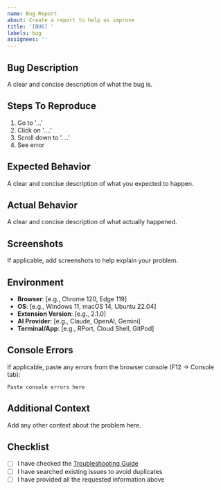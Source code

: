 ```yaml
---
name: Bug Report
about: Create a report to help us improve
title: '[BUG] '
labels: bug
assignees: ''
---
```


## Bug Description

A clear and concise description of what the bug is.

## Steps To Reproduce

1. Go to '...'
2. Click on '....'
3. Scroll down to '....'
4. See error

## Expected Behavior

A clear and concise description of what you expected to happen.

## Actual Behavior

A clear and concise description of what actually happened.

## Screenshots

If applicable, add screenshots to help explain your problem.

## Environment

- **Browser**: [e.g., Chrome 120, Edge 119]
- **OS**: [e.g., Windows 11, macOS 14, Ubuntu 22.04]
- **Extension Version**: [e.g., 2.1.0]
- **AI Provider**: [e.g., Claude, OpenAI, Gemini]
- **Terminal/App**: [e.g., RPort, Cloud Shell, GitPod]

## Console Errors

If applicable, paste any errors from the browser console (F12 → Console tab):

```
Paste console errors here
```

## Additional Context

Add any other context about the problem here.

## Checklist

- [ ] I have checked the [Troubleshooting Guide](https://github.com/Apra-Labs/ai-code-buddy/blob/main/docs/TROUBLESHOOTING.md)
- [ ] I have searched existing issues to avoid duplicates
- [ ] I have provided all the requested information above
